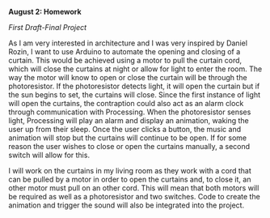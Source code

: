 **August 2: Homework**

*First Draft-Final Project*


As I am very interested in architecture and I was very inspired by Daniel Rozin, I want to use Arduino to automate the opening and closing of a curtain. This would be achieved using a motor to pull the curtain cord, which will close the curtains at night or allow for light to enter the room. The way the motor will know to open or close the curtain will be through the photoresistor. If the photoresistor detects light, it will open the curtain but if the sun begins to set, the curtains will close. Since the first instance of light will open the curtains, the contraption could also act as an alarm clock through communication with Processing. When the photoresistor senses light, Processing will play an alarm and display an animation, waking the user up from their sleep. Once the user clicks a button, the music and animation will stop but the curtains will continue to be open. If for some reason the user wishes to close or open the curtains manually, a second switch will allow for this.


I will work on the curtains in my living room as they work with a cord that can be pulled by a motor in order to open the curtains and, to close it, an other motor must pull on an other cord. This will mean that both motors will be required as well as a photoresistor and two switches. Code to create the animation and trigger the sound will also be integrated into the project.
